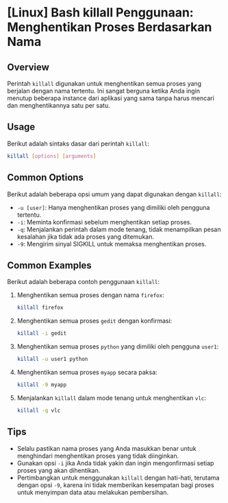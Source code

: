 # [Linux] Bash killall Penggunaan: Menghentikan Proses Berdasarkan Nama

## Overview
Perintah `killall` digunakan untuk menghentikan semua proses yang berjalan dengan nama tertentu. Ini sangat berguna ketika Anda ingin menutup beberapa instance dari aplikasi yang sama tanpa harus mencari dan menghentikannya satu per satu.

## Usage
Berikut adalah sintaks dasar dari perintah `killall`:

```bash
killall [options] [arguments]
```

## Common Options
Berikut adalah beberapa opsi umum yang dapat digunakan dengan `killall`:

- `-u [user]`: Hanya menghentikan proses yang dimiliki oleh pengguna tertentu.
- `-i`: Meminta konfirmasi sebelum menghentikan setiap proses.
- `-q`: Menjalankan perintah dalam mode tenang, tidak menampilkan pesan kesalahan jika tidak ada proses yang ditemukan.
- `-9`: Mengirim sinyal SIGKILL untuk memaksa menghentikan proses.

## Common Examples
Berikut adalah beberapa contoh penggunaan `killall`:

1. Menghentikan semua proses dengan nama `firefox`:
   ```bash
   killall firefox
   ```

2. Menghentikan semua proses `gedit` dengan konfirmasi:
   ```bash
   killall -i gedit
   ```

3. Menghentikan semua proses `python` yang dimiliki oleh pengguna `user1`:
   ```bash
   killall -u user1 python
   ```

4. Menghentikan semua proses `myapp` secara paksa:
   ```bash
   killall -9 myapp
   ```

5. Menjalankan `killall` dalam mode tenang untuk menghentikan `vlc`:
   ```bash
   killall -q vlc
   ```

## Tips
- Selalu pastikan nama proses yang Anda masukkan benar untuk menghindari menghentikan proses yang tidak diinginkan.
- Gunakan opsi `-i` jika Anda tidak yakin dan ingin mengonfirmasi setiap proses yang akan dihentikan.
- Pertimbangkan untuk menggunakan `killall` dengan hati-hati, terutama dengan opsi `-9`, karena ini tidak memberikan kesempatan bagi proses untuk menyimpan data atau melakukan pembersihan.